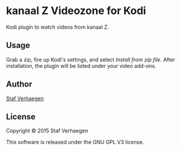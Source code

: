kanaal Z Videozone for Kodi
===========================

Kodi plugin to watch videos from kanaal Z.

Usage
-----

Grab a zip, fire up Kodi's settings, and select *Install from zip file*.
After installation, the plugin will be listed under your video add-ons.

Author
------

[Staf Verhaegen](mailto:staf@stafverhaegen.be)

License
-------

Copyright &copy; 2015 Staf Verhaegen

This software is released under the GNU GPL V3 license.
